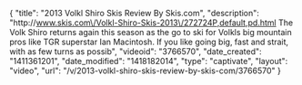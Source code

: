 {
    "title": "2013 Volkl Shiro Skis Review By Skis.com",
    "description": "http:\/\/www.skis.com\/Volkl-Shiro-Skis-2013\/272724P,default,pd.html  The Volk Shiro returns again this season as the go to ski for Volkls big mountain pros like TGR superstar Ian Macintosh. If you like going big, fast and strait, with as few turns as possib",
    "videoid": "3766570",
    "date_created": "1411361201",
    "date_modified": "1418182014",
    "type": "captivate",
    "layout": "video",
    "url": "\/v\/2013-volkl-shiro-skis-review-by-skis-com\/3766570"
}